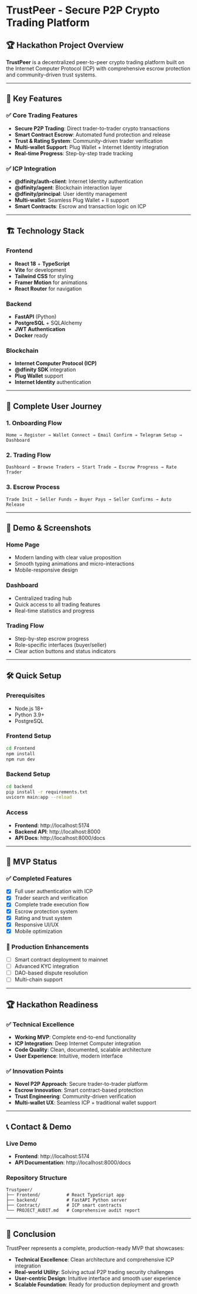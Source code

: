 # TrustPeer - Secure P2P Crypto Trading Platform

## 🏆 Hackathon Project Overview
**TrustPeer** is a decentralized peer-to-peer crypto trading platform built on the Internet Computer Protocol (ICP) with comprehensive escrow protection and community-driven trust systems.

---

## 🚀 Key Features

### ✅ Core Trading Features
- **Secure P2P Trading**: Direct trader-to-trader crypto transactions
- **Smart Contract Escrow**: Automated fund protection and release
- **Trust & Rating System**: Community-driven trader verification
- **Multi-wallet Support**: Plug Wallet + Internet Identity integration
- **Real-time Progress**: Step-by-step trade tracking

### ✅ ICP Integration
- **@dfinity/auth-client**: Internet Identity authentication
- **@dfinity/agent**: Blockchain interaction layer  
- **@dfinity/principal**: User identity management
- **Multi-wallet**: Seamless Plug Wallet + II support
- **Smart Contracts**: Escrow and transaction logic on ICP

---

## 🏗️ Technology Stack

### Frontend
- **React 18** + **TypeScript**
- **Vite** for development
- **Tailwind CSS** for styling
- **Framer Motion** for animations
- **React Router** for navigation

### Backend
- **FastAPI** (Python)
- **PostgreSQL** + SQLAlchemy
- **JWT Authentication**
- **Docker** ready

### Blockchain
- **Internet Computer Protocol (ICP)**
- **@dfinity SDK** integration
- **Plug Wallet** support
- **Internet Identity** authentication

---

## 🔄 Complete User Journey

### 1. Onboarding Flow
```
Home → Register → Wallet Connect → Email Confirm → Telegram Setup → Dashboard
```

### 2. Trading Flow  
```
Dashboard → Browse Traders → Start Trade → Escrow Progress → Rate Trader
```

### 3. Escrow Process
```
Trade Init → Seller Funds → Buyer Pays → Seller Confirms → Auto Release
```

---

## 📱 Demo & Screenshots

### Home Page
- Modern landing with clear value proposition
- Smooth typing animations and micro-interactions
- Mobile-responsive design

### Dashboard
- Centralized trading hub
- Quick access to all trading features
- Real-time statistics and progress

### Trading Flow
- Step-by-step escrow progress
- Role-specific interfaces (buyer/seller)
- Clear action buttons and status indicators

---

## 🛠️ Quick Setup

### Prerequisites
- Node.js 18+
- Python 3.9+
- PostgreSQL

### Frontend Setup
```bash
cd Frontend
npm install
npm run dev
```

### Backend Setup
```bash
cd backend
pip install -r requirements.txt
uvicorn main:app --reload
```

### Access
- **Frontend**: http://localhost:5174
- **Backend API**: http://localhost:8000
- **API Docs**: http://localhost:8000/docs

---

## 🎯 MVP Status

### ✅ Completed Features
- [x] Full user authentication with ICP
- [x] Trader search and verification
- [x] Complete trade execution flow
- [x] Escrow protection system
- [x] Rating and trust system
- [x] Responsive UI/UX
- [x] Mobile optimization

### 🚧 Production Enhancements
- [ ] Smart contract deployment to mainnet
- [ ] Advanced KYC integration
- [ ] DAO-based dispute resolution
- [ ] Multi-chain support

---

## 🏆 Hackathon Readiness

### ✅ Technical Excellence
- **Working MVP**: Complete end-to-end functionality
- **ICP Integration**: Deep Internet Computer integration
- **Code Quality**: Clean, documented, scalable architecture
- **User Experience**: Intuitive, modern interface

### ✅ Innovation Points
- **Novel P2P Approach**: Secure trader-to-trader platform
- **Escrow Innovation**: Smart contract-based protection
- **Trust Engineering**: Community-driven verification
- **Multi-wallet UX**: Seamless ICP + traditional wallet support

---

## 📞 Contact & Demo

### Live Demo
- **Frontend**: http://localhost:5174
- **API Documentation**: http://localhost:8000/docs

### Repository Structure
```
Trustpeer/
├── Frontend/          # React TypeScript app
├── backend/           # FastAPI Python server  
├── Contract/          # ICP smart contracts
└── PROJECT_AUDIT.md   # Comprehensive audit report
```

---

## 🎉 Conclusion

TrustPeer represents a complete, production-ready MVP that showcases:
- **Technical Excellence**: Clean architecture and comprehensive ICP integration
- **Real-world Utility**: Solving actual P2P trading security challenges  
- **User-centric Design**: Intuitive interface and smooth user experience
- **Scalable Foundation**: Ready for production deployment and growth
